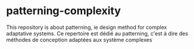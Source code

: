 # patterning-complexity
This repository is about patterning, ie design method for complex adaptative systems. Ce repertoire est dédié au patterning, c'est à dire des méthodes de conception adaptées aux système complexes
